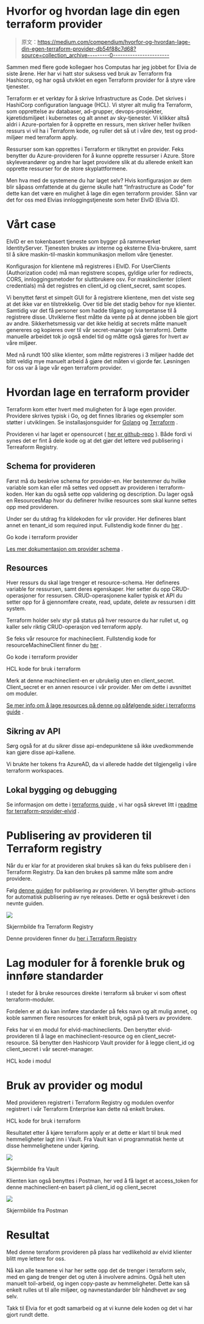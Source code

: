 # Hvorfor og hvordan lage din egen terraform provider

> 原文：<https://medium.com/compendium/hvorfor-og-hvordan-lage-din-egen-terraform-provider-db54f88c7d68?source=collection_archive---------0----------------------->

Sammen med flere gode kollegaer hos Computas har jeg jobbet for Elvia de siste årene. Her har vi hatt stor suksess ved bruk av Terraform fra Hashicorp, og har også utviklet en egen Terraform provider for å styre våre tjenester.

Terraform er et verktøy for å skrive Infrastructure as Code. Det skrives i HashiCorp configuration language (HCL). Vi styrer alt mulig fra Terraform, som opprettelse av databaser, ad-grupper, devops-prosjekter, kjøretidsmiljøet i kubernetes og alt annet av sky-tjenester. Vi klikker altså aldri i Azure-portalen for å opprette en ressurs, men skriver heller hvilken ressurs vi vil ha i Terraform kode, og ruller det så ut i våre dev, test og prod-miljøer med terraform apply.

Ressurser som kan opprettes i Terraform er tilknyttet en provider. Feks benytter du Azure-provideren for å kunne opprette ressurser i Azure. Store skyleverandører og andre har laget providere slik at du allerede enkelt kan opprette ressurser for de store skyplattformene.

Men hva med de systemene du har laget selv? Hvis konfigurasjon av dem blir såpass omfattende at du gjerne skulle hatt “Infrastructure as Code” for dette kan det være en mulighet å lage din egen terraform provider. Sånn var det for oss med Elvias innloggingstjeneste som heter ElvID (Elvia ID).

# Vårt case

ElvID er en tokenbasert tjeneste som bygger på rammeverket IdentityServer. Tjenesten brukes av interne og eksterne Elvia-brukere, samt til å sikre maskin-til-maskin kommunikasjon mellom våre tjenester.

Konfigurasjon for klientene må registreres i ElvID. For UserClients (Authorization code) må man registrere scopes, gyldige urler for redirects, CORS, innloggingsmetoder for sluttbrukere osv. For maskinclienter (client credentials) må det registres en client_id og client_secret, samt scopes.

Vi benyttet først et simpelt GUI for å registrere klientene, men det viste seg at det ikke var en tilstrekkelig. Over tid ble det stadig behov for nye klienter. Samtidig var det få personer som hadde tilgang og kompetanse til å registrere disse. Utviklerne flest måtte da vente på at denne jobben ble gjort av andre. Sikkerhetsmessig var det ikke heldig at secrets måtte manuelt genereres og kopieres over til vår secret-manager (via terraform). Dette manuelle arbeidet tok jo også endel tid og måtte også gjøres for hvert av våre miljøer.

Med nå rundt 100 slike klienter, som måtte registreres i 3 miljøer hadde det blitt veldig mye manuelt arbeid å gjøre det måten vi gjorde før. Løsningen for oss var å lage vår egen terraform provider.

# Hvordan lage en terraform provider

Terraform kom etter hvert med muligheten for å lage egen provider. Providere skrives typisk i Go, og det finnes libraries og eksempler som støtter i utviklingen. Se installasjonsguider for [Golang](https://golang.org/doc/install) og [Terraform](https://learn.hashicorp.com/terraform/getting-started/install.html) .

Provideren vi har laget er opensourcet ( [her er github-repo](https://github.com/3lvia/terraform-provider-elvid) ). Både fordi vi synes det er fint å dele kode og at det gjør det lettere ved publisering i Terreaform Registry.

## Schema for provideren

Først må du beskrive schema for provider-en. Her bestemmer du hvilke variable som kan eller må settes ved oppsett av provideren i terraform-koden. Her kan du også sette opp validering og description. Du lager også en ResourcesMap hvor du definerer hvilke resources som skal kunne settes opp med provideren.

Under ser du utdrag fra kildekoden for vår provider. Her defineres blant annet en tenant_id som required input. Fullstendig kode finner du [her](https://github.com/3lvia/terraform-provider-elvid/blob/trunk/provider.go#L9) .

Go kode i terraform provider

[Les mer dokumentasjon om provider schema](https://learn.hashicorp.com/tutorials/terraform/provider-setup?in=terraform/providers#explore-provider-schema) .

## Resources

Hver ressurs du skal lage trenger et resource-schema. Her defineres variable for ressursen, samt deres egenskaper. Her setter du opp CRUD-operasjoner for ressursen. CRUD-operasjonene kaller typisk et API du setter opp for å gjennomføre create, read, update, delete av ressursen i ditt system.

Terraform holder selv styr på status på hver resource du har rullet ut, og kaller selv riktig CRUD-operasjon ved terraform apply.

Se feks vår resource for machineclient. Fullstendig kode for resourceMachineClient finner du [her](https://github.com/3lvia/terraform-provider-elvid/blob/trunk/resource_machineclient.go#L11) .

Go kode i terraform provider

HCL kode for bruk i terraform

Merk at denne machineclient-en er ubrukelig uten en client_secret. Client_secret er en annen resource i vår provider. Mer om dette i avsnittet om moduler.

[Se mer info om å lage resources på denne og påfølgende sider i terraforms guide](https://learn.hashicorp.com/tutorials/terraform/provider-create?in=terraform/providers) .

## Sikring av API

Sørg også for at du sikrer disse api-endepunktene så ikke uvedkommende kan gjøre disse api-kallene.

Vi brukte her tokens fra AzureAD, da vi allerede hadde det tilgjengelig i våre terraform workspaces.

## Lokal bygging og debugging

Se informasjon om dette i [terraforms guide](https://learn.hashicorp.com/tutorials/terraform/provider-debug?in=terraform/providers) , vi har også skrevet litt i [readme for terraform-provider-elvid](https://github.com/3lvia/terraform-provider-elvid#readme) .

# Publisering av provideren til Terraform registry

Når du er klar for at provideren skal brukes så kan du feks publisere den i Terraform Registry. Da kan den brukes på samme måte som andre providere.

Følg [denne guiden](https://learn.hashicorp.com/tutorials/terraform/provider-release-publish?in=terraform/providers) for publisering av provideren. Vi benytter github-actions for automatisk publisering av nye releases. Dette er også beskrevet i den nevnte guiden.

![](img/b1522e49dec3c70a0ddcc96ab96d226e.png)

Skjermbilde fra Terraform Registry

Denne provideren finner du [her i Terraform Registry](https://registry.terraform.io/providers/3lvia/elvid/latest)

# Lag moduler for å forenkle bruk og innføre standarder

I stedet for å bruke resources direkte i terraform så bruker vi som oftest terraform-moduler.

Fordelen er at du kan innføre standarder på feks navn og alt mulig annet, og koble sammen flere resources for enkelt bruk, også på tvers av providere.

Feks har vi en modul for elvid-machineclients. Den benytter elvid-provideren til å lage en machineclient-resource og en client_secret-resource. Så benytter den Hashicorp Vault provider for å legge client_id og client_secret i vår secret-manager.

HCL kode i modul

# Bruk av provider og modul

Med provideren registrert i Terraform Registry og modulen ovenfor registrert i vår Terraform Enterprise kan dette nå enkelt brukes.

HCL kode for bruk i terraform

Resultatet etter å kjøre terraform apply er at dette er klart til bruk med hemmeligheter lagt inn i Vault. Fra Vault kan vi programmatisk hente ut disse hemmelighetene under kjøring.

![](img/bf50db8a1dc771e60d626c10b54fed38.png)

Skjermbilde fra Vault

Klienten kan også benyttes i Postman, her ved å få laget et access_token for denne machineclient-en basert på client_id og client_secret

![](img/44bf1abf4b6be2200c4277bdcf7a9146.png)

Skjermbilde fra Postman

# Resultat

Med denne terraform provideren på plass har vedlikehold av elvid klienter blitt mye lettere for oss.

Nå kan alle teamene vi har her sette opp det de trenger i terraform selv, med en gang de trenger det og uten å involvere admins. Også helt uten manuelt toil-arbeid, og ingen copy-paste av hemmeligheter. Dette kan så enkelt rulles ut til alle miljøer, og navnestandarder blir håndhevet av seg selv.

Takk til Elvia for et godt samarbeid og at vi kunne dele koden og det vi har gjort rundt dette.